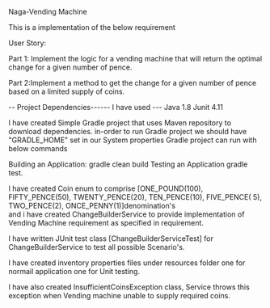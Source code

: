 Naga-Vending Machine

This is a implementation of the below requirement

User Story:

Part 1:	Implement the logic for a vending machine that will return the optimal change for a given number of pence.


Part 2:Implement a method to get the change for a given number of pence based on a limited supply of coins. 





-- Project Dependencies------
I have used --- Java 1.8 Junit 4.11


I have created Simple Gradle project that uses Maven repository to download dependencies.
in-order to run Gradle project we should have "GRADLE_HOME" set in our System properties
Gradle project can run with below commands

Building an Application: gradle clean build
Testing an Application gradle test.

I have created Coin enum to comprise [ONE_POUND(100), FIFTY_PENCE(50), TWENTY_PENCE(20), TEN_PENCE(10), FIVE_PENCE(
			5), TWO_PENCE(2), ONCE_PENNY(1)]denomination's			
and i have created ChangeBuilderService to provide implementation of Vending Machine requirement as specified in requirement.

I have written JUnit test class [ChangeBuilderServiceTest] for ChangeBuilderService to test all possible Scenario's.

I have created inventory properties files under resources folder one for normail application one for Unit testing.

I have also created InsufficientCoinsException class, Service throws this exception when Vending machine unable to supply required coins.



 
